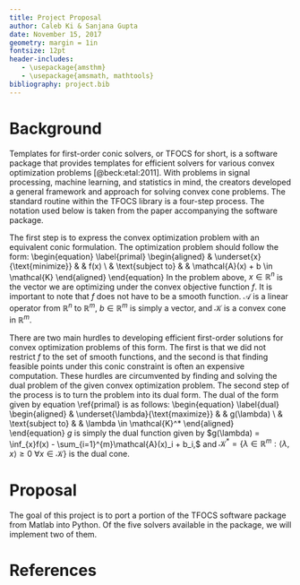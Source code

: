 ```yaml
---
title: Project Proposal
author: Caleb Ki & Sanjana Gupta
date: November 15, 2017
geometry: margin = 1in
fontsize: 12pt
header-includes:
   - \usepackage{amsthm}
   - \usepackage{amsmath, mathtools}
bibliography: project.bib
---
```

# Background

Templates for first-order conic solvers, or TFOCS for short, is a software package that provides templates for efficient solvers for various convex optimization problems [@beck:etal:2011]. With problems in signal processing, machine learning, and statistics in mind, the creators developed a general framework and approach for solving convex cone problems. The standard routine within the TFOCS library is a four-step process. The notation used below is taken from the paper accompanying the software package.

The first step is to express the convex optimization problem with an equivalent conic formulation. The optimization problem should follow the form:
	\begin{equation} \label{primal}
		\begin{aligned}
		& \underset{x}{\text{minimize}}
		& & f(x) \\
		& \text{subject to}
		& & \mathcal{A}(x) + b \in \mathcal{K}
		\end{aligned}
	\end{equation}
In the problem above, $x \in \mathbb{R}^n$ is the vector we are optimizing under the convex objective function $f.$ It is important to note that $f$ does not have to be a smooth function. $\mathcal{A}$ is a linear operator from $\mathbb{R}^n$ to $\mathbb{R}^m,$ $b \in \mathbb{R}^m$ is simply a vector, and $\mathcal{K}$ is a convex cone in $\mathbb{R}^m.$

There are two main hurdles to developing efficient first-order solutions for convex optimization problems of this form. The first is that we did not restrict $f$ to the set of smooth functions, and the second is that finding feasible points under this conic constraint is often an expensive computation. These hurdles are circumvented by finding and solving the dual problem of the given convex optimization problem. The second step of the process is to turn the problem into its dual form. The dual of the form given by equation \ref{primal} is as follows:
	\begin{equation} \label{dual}
		\begin{aligned}
		& \underset{\lambda}{\text{maximize}}
		& & g(\lambda) \\
		& \text{subject to}
		& & \lambda \in \mathcal{K}^*
		\end{aligned}
	\end{equation}
	$g$ is simply the dual function given by $g(\lambda) = \inf_{x}f(x) - \sum_{i=1}^{m}\mathcal{A}(x)_i + b_i,$ and $\mathcal{K}^* = \{\lambda \in \mathbb{R}^m: \langle \lambda, x \rangle \geq 0 \: \forall x \in \mathcal{K} \}$ is the dual cone.

# Proposal

The goal of this project is to port a portion of the TFOCS software package from Matlab into Python. Of the five solvers available in the package, we will implement two of them.

# References
